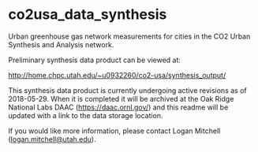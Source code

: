 # co2usa_data_synthesis
Urban greenhouse gas network measurements for cities in the CO2 Urban Synthesis and Analysis network.

Preliminary synthesis data product can be viewed at:

http://home.chpc.utah.edu/~u0932260/co2-usa/synthesis_output/

This synthesis data product is currently undergoing active revisions as of 2018-05-29. When it is completed it will be archived at the Oak Ridge National Labs DAAC (https://daac.ornl.gov/) and this readme will be updated with a link to the data storage location.  

If you would like more information, please contact Logan Mitchell (logan.mitchell@utah.edu).
